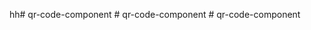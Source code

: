 hh#   q r - c o d e - c o m p o n e n t  
 #   q r - c o d e - c o m p o n e n t  
 #   q r - c o d e - c o m p o n e n t  
 